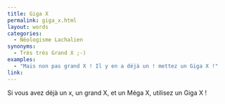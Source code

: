 ```yaml
---
title: Giga X
permalink: giga_x.html
layout: words
categories:
  - Néologisme Lachalien
synonyms:
  - Très très Grand X ;-)
examples:
  - "Mais non pas grand X ! Il y en a déjà un ! mettez un Giga X !"
link: 
---
```


Si vous avez déjà un x, un grand X, et un Méga X, utilisez un Giga X !

